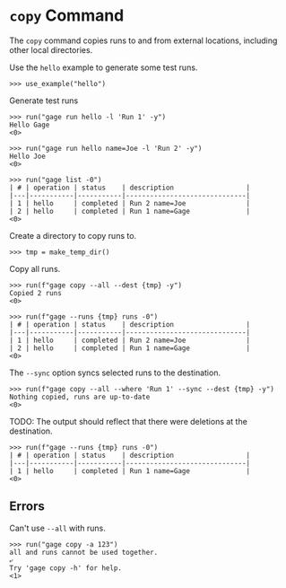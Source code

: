 # `copy` Command

The `copy` command copies runs to and from external locations, including
other local directories.

Use the `hello` example to generate some test runs.

    >>> use_example("hello")

Generate test runs

    >>> run("gage run hello -l 'Run 1' -y")
    Hello Gage
    <0>

    >>> run("gage run hello name=Joe -l 'Run 2' -y")
    Hello Joe
    <0>

    >>> run("gage list -0")
    | # | operation | status    | description                  |
    |---|-----------|-----------|------------------------------|
    | 1 | hello     | completed | Run 2 name=Joe               |
    | 2 | hello     | completed | Run 1 name=Gage              |
    <0>

Create a directory to copy runs to.

    >>> tmp = make_temp_dir()

Copy all runs.

    >>> run(f"gage copy --all --dest {tmp} -y")
    Copied 2 runs
    <0>

    >>> run(f"gage --runs {tmp} runs -0")
    | # | operation | status    | description                  |
    |---|-----------|-----------|------------------------------|
    | 1 | hello     | completed | Run 2 name=Joe               |
    | 2 | hello     | completed | Run 1 name=Gage              |
    <0>

The `--sync` option syncs selected runs to the destination.

    >>> run(f"gage copy --all --where 'Run 1' --sync --dest {tmp} -y")
    Nothing copied, runs are up-to-date
    <0>

TODO: The output should reflect that there were deletions at the
destination.

    >>> run(f"gage --runs {tmp} runs -0")
    | # | operation | status    | description                  |
    |---|-----------|-----------|------------------------------|
    | 1 | hello     | completed | Run 1 name=Gage              |
    <0>

## Errors

Can't use `--all` with runs.

    >>> run("gage copy -a 123")
    all and runs cannot be used together.
    ⤶
    Try 'gage copy -h' for help.
    <1>
